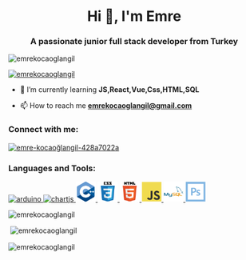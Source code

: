 <h1 align="center">Hi 👋, I'm Emre</h1>
<h3 align="center">A passionate junior full stack developer from Turkey</h3>

<p align="left"> <img src="https://komarev.com/ghpvc/?username=emrekocaoglangil&label=Profile%20views&color=0e75b6&style=flat" alt="emrekocaoglangil" /> </p>

<p align="left"> <a href="https://github.com/ryo-ma/github-profile-trophy"><img src="https://github-profile-trophy.vercel.app/?username=emrekocaoglangil" alt="emrekocaoglangil" /></a> </p>

- 🌱 I’m currently learning **JS,React,Vue,Css,HTML,SQL**

- 📫 How to reach me **emrekocaoglangil@gmail.com**

<h3 align="left">Connect with me:</h3>
<p align="left">
<a href="https://linkedin.com/in/emre-kocaoğlangil-428a7022a" target="blank"><img align="center" src="https://raw.githubusercontent.com/rahuldkjain/github-profile-readme-generator/master/src/images/icons/Social/linked-in-alt.svg" alt="emre-kocaoğlangil-428a7022a" height="30" width="40" /></a>
</p>

<h3 align="left">Languages and Tools:</h3>
<p align="left"> <a href="https://www.arduino.cc/" target="_blank" rel="noreferrer"> <img src="https://cdn.worldvectorlogo.com/logos/arduino-1.svg" alt="arduino" width="40" height="40"/> </a> <a href="https://www.chartjs.org" target="_blank" rel="noreferrer"> <img src="https://www.chartjs.org/media/logo-title.svg" alt="chartjs" width="40" height="40"/> </a> <a href="https://www.w3schools.com/cpp/" target="_blank" rel="noreferrer"> <img src="https://raw.githubusercontent.com/devicons/devicon/master/icons/cplusplus/cplusplus-original.svg" alt="cplusplus" width="40" height="40"/> </a> <a href="https://www.w3schools.com/css/" target="_blank" rel="noreferrer"> <img src="https://raw.githubusercontent.com/devicons/devicon/master/icons/css3/css3-original-wordmark.svg" alt="css3" width="40" height="40"/> </a> <a href="https://www.w3.org/html/" target="_blank" rel="noreferrer"> <img src="https://raw.githubusercontent.com/devicons/devicon/master/icons/html5/html5-original-wordmark.svg" alt="html5" width="40" height="40"/> </a> <a href="https://developer.mozilla.org/en-US/docs/Web/JavaScript" target="_blank" rel="noreferrer"> <img src="https://raw.githubusercontent.com/devicons/devicon/master/icons/javascript/javascript-original.svg" alt="javascript" width="40" height="40"/> </a> <a href="https://www.mysql.com/" target="_blank" rel="noreferrer"> <img src="https://raw.githubusercontent.com/devicons/devicon/master/icons/mysql/mysql-original-wordmark.svg" alt="mysql" width="40" height="40"/> </a> <a href="https://www.photoshop.com/en" target="_blank" rel="noreferrer"> <img src="https://raw.githubusercontent.com/devicons/devicon/master/icons/photoshop/photoshop-line.svg" alt="photoshop" width="40" height="40"/> </a>  </p>

<p><img align="left" src="https://github-readme-stats-sigma-five.vercel.app/api/top-langs?username=emrekocaoglangil&show_icons=true&locale=en&layout=compact" alt="emrekocaoglangil" /></p>
<br/>

<p>&nbsp;<img align="center" src="https://github-readme-stats-sigma-five.vercel.app/api?username=emrekocaoglangil&show_icons=true&locale=en" alt="emrekocaoglangil" /></p>

<p><img align="center" src="https://github-readme-streak-stats.herokuapp.com/?user=emrekocaoglangil&" alt="emrekocaoglangil" /></p>
